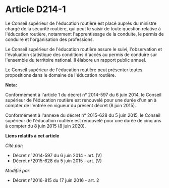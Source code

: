 # Article D214-1

Le Conseil supérieur de l'éducation routière est placé auprès du ministre chargé de la sécurité routière, qui peut le saisir
de toute question relative à l'éducation routière, notamment l'apprentissage de la conduite, le permis de conduire et
l'organisation des professions. 

Le Conseil supérieur de l'éducation routière assure le suivi, l'observation et l'évaluation statistique des conditions
d'accès au permis de conduire sur l'ensemble du territoire national. Il élabore un rapport public annuel. 

Le Conseil supérieur de l'éducation routière peut présenter toutes propositions dans le domaine de l'éducation routière.

**Nota:**

Conformément à l'article 1 du décret n° 2014-597 du 6 juin 2014, le Conseil supérieur de l'éducation routière est renouvelé
pour une durée d'un an à compter de l'entrée en vigueur du présent décret (8 juin 2015). 

Conformément à l'annexe du décret n° 2015-628 du 5 juin 2015, le Conseil supérieur de l'éducation routière est renouvelé pour
une durée de cinq ans à compter du 8 juin 2015 (8 juin 2020).

**Liens relatifs à cet article**

_Cité par_:

  - Décret n°2014-597 du 6 juin 2014 - art. (V)
  - Décret n°2015-628 du 5 juin 2015 - art. (V)

_Modifié par_:

  - Décret n°2016-815 du 17 juin 2016 - art. 2

